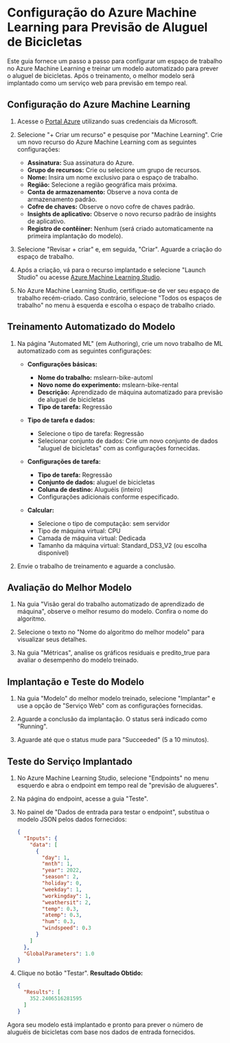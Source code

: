 
# Configuração do Azure Machine Learning para Previsão de Aluguel de Bicicletas

Este guia fornece um passo a passo para configurar um espaço de trabalho no Azure Machine Learning e treinar um modelo automatizado para prever o aluguel de bicicletas. Após o treinamento, o melhor modelo será implantado como um serviço web para previsão em tempo real.

## Configuração do Azure Machine Learning

1. Acesse o [Portal Azure](https://portal.azure.com) utilizando suas credenciais da Microsoft.

2. Selecione "+ Criar um recurso" e pesquise por "Machine Learning". Crie um novo recurso do Azure Machine Learning com as seguintes configurações:
   - **Assinatura:** Sua assinatura do Azure.
   - **Grupo de recursos:** Crie ou selecione um grupo de recursos.
   - **Nome:** Insira um nome exclusivo para o espaço de trabalho.
   - **Região:** Selecione a região geográfica mais próxima.
   - **Conta de armazenamento:** Observe a nova conta de armazenamento padrão.
   - **Cofre de chaves:** Observe o novo cofre de chaves padrão.
   - **Insights de aplicativo:** Observe o novo recurso padrão de insights de aplicativo.
   - **Registro de contêiner:** Nenhum (será criado automaticamente na primeira implantação do modelo).

3. Selecione "Revisar + criar" e, em seguida, "Criar". Aguarde a criação do espaço de trabalho.

4. Após a criação, vá para o recurso implantado e selecione "Launch Studio" ou acesse [Azure Machine Learning Studio](https://ml.azure.com).

5. No Azure Machine Learning Studio, certifique-se de ver seu espaço de trabalho recém-criado. Caso contrário, selecione "Todos os espaços de trabalho" no menu à esquerda e escolha o espaço de trabalho criado.

## Treinamento Automatizado do Modelo

1. Na página "Automated ML" (em Authoring), crie um novo trabalho de ML automatizado com as seguintes configurações:
   - **Configurações básicas:**
     - **Nome do trabalho:** mslearn-bike-automl
     - **Novo nome do experimento:** mslearn-bike-rental
     - **Descrição:** Aprendizado de máquina automatizado para previsão de aluguel de bicicletas
     - **Tipo de tarefa:** Regressão

   - **Tipo de tarefa e dados:**
     - Selecione o tipo de tarefa: Regressão
     - Selecionar conjunto de dados: Crie um novo conjunto de dados "aluguel de bicicletas" com as configurações fornecidas.

   - **Configurações de tarefa:**
     - **Tipo de tarefa:** Regressão
     - **Conjunto de dados:** aluguel de bicicletas
     - **Coluna de destino:** Aluguéis (inteiro)
     - Configurações adicionais conforme especificado.

   - **Calcular:**
     - Selecione o tipo de computação: sem servidor
     - Tipo de máquina virtual: CPU
     - Camada de máquina virtual: Dedicada
     - Tamanho da máquina virtual: Standard_DS3_V2 (ou escolha disponível)

2. Envie o trabalho de treinamento e aguarde a conclusão.

## Avaliação do Melhor Modelo

1. Na guia "Visão geral do trabalho automatizado de aprendizado de máquina", observe o melhor resumo do modelo. Confira o nome do algoritmo.

2. Selecione o texto no "Nome do algoritmo do melhor modelo" para visualizar seus detalhes.

3. Na guia "Métricas", analise os gráficos residuais e predito_true para avaliar o desempenho do modelo treinado.

## Implantação e Teste do Modelo

1. Na guia "Modelo" do melhor modelo treinado, selecione "Implantar" e use a opção de "Serviço Web" com as configurações fornecidas.

2. Aguarde a conclusão da implantação. O status será indicado como "Running".

3. Aguarde até que o status mude para "Succeeded" (5 a 10 minutos).

## Teste do Serviço Implantado

1. No Azure Machine Learning Studio, selecione "Endpoints" no menu esquerdo e abra o endpoint em tempo real de "previsão de alugueres".

2. Na página do endpoint, acesse a guia "Teste".

3. No painel de "Dados de entrada para testar o endpoint", substitua o modelo JSON pelos dados fornecidos:
   ```json
   {
     "Inputs": { 
       "data": [
         {
           "day": 1,
           "mnth": 1,   
           "year": 2022,
           "season": 2,
           "holiday": 0,
           "weekday": 1,
           "workingday": 1,
           "weathersit": 2, 
           "temp": 0.3, 
           "atemp": 0.3,
           "hum": 0.3,
           "windspeed": 0.3 
         }
       ]    
     },   
     "GlobalParameters": 1.0
   }
   ```

4. Clique no botão "Testar". 
   **Resultado Obtido:**
   ```json
   {
     "Results": [
       352.2406516281595
     ]
   }
   ```

Agora seu modelo está implantado e pronto para prever o número de aluguéis de bicicletas com base nos dados de entrada fornecidos.
```
